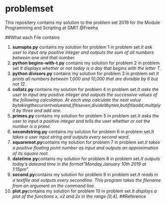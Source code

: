 # problemset
This repositery contains my solution to the problem set 2019 for the Module
Programming and Scripting at GMIT.@Freeha

##What each File contains
1. **sumupto.py** contains my solution for  problem 1 in problem set.*It ask user to input any positive integer and outputs the sum of all numbers between one and that number.*
2.  **python begins-with-t.py** contains my solution for  problem 2 in problem set *It displays whether or not today is a day that begins with the letter T.*
3. **python divisors.py** contains my solution for  problem 3 in problem set *It prints all numbers between 1,000 and 10,000 that are divisible by 6 but not 12.*
4. **collatz.py** contains my solution for  problem 4 in problem set.*It asks the user to input any positive integer and outputs the successive values of the following calculation. At each step calculate the next value bytakingthecurrentvalueand,ifitiseven,divideitbytwo,butifitisodd,multiply it by three and add one.*
5. **primes.py** contains my solution for  problem 5 in problem set.*It asks the user to input a positive integer and tells the user whether or not the number is a prime.*
6. **secondstring.py** contains my solution for  problem 6 in problem set.*It takes a user input string and outputs every second word.*
7. **squareroot.py**contains my solution for  problem 7 in problem set.*It takes a positive ﬂoating point number as input and outputs an approximation of its square root.*
8. **datetime.py**contains my solution for  problem 8 in problem set.*It outputs today’s dateand time in the format“Monday,January 10th 2019 at 1:15pm”.*
9. **second.py**contains my solution for  problem 9 in problem set.*It reads in a textﬁle and outputs every secondline. This program takes the ﬁlename from an argument on the command line.*
10. **plot.py**contains my solution for  problem 10 in problem set.*It displays a plot of the functions x, x2 and 2x in the range [0,4].*
##Reference
